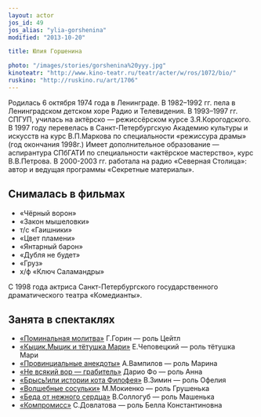 ```yaml
---
layout: actor
jos_id: 49
jos_alias: "ylia-gorshenina"
modified: "2013-10-20"

title: Юлия Горшенина

photo: "/images/stories/gorshenina%20yyy.jpg"
kinoteatr: "http://www.kino-teatr.ru/teatr/acter/w/ros/1072/bio/"
ruskino: "http://ruskino.ru/art/1706"
---
```


Родилась 6 октября 1974 года в Ленинграде. В 1982–1992 гг. пела в Ленинградском детском хоре Радио и Телевидения. В 1993–1997 гг. СПГУП, училась на актёрско — режиссёрском курсе З.Я.Корогодского. В 1997 году перевелась в Санкт-Петербургскую Академию культуры и искусств на курс В.П.Маркова по специальности «режиссура драмы» (год окончания 1998г.) Имеет дополнительное образование — аспирантура СПбГАТИ по специальности «актёрское мастерство», курс В.В.Петрова. В 2000-2003 гг. работала на радио «Северная Столица»: автор и ведущая программы «Секретные материалы».

## Снималась в фильмах

- «Чёрный ворон»
- «Закон мышеловки»
- т/с «Гаишники»
- «Цвет пламени»
- «Янтарный барон»
- «Дубля не будет»
- «Груз»
- х/ф «Ключ Саламандры»


С 1998 года актриса Санкт-Петербургского государственного драматического театра «Комедианты».

## Занята в спектаклях

- [«Поминальная молитва»](97-pominalnaia-molitva.html) Г.Горин — роль Цейтл
- [«Кыцик,Мыцик и тётушка Мари»](76-kicik-micik-i-mari.html) Е.Чеповецкий — роль тётушка Мари
- [«Провинциальные анекдоты»](71-anekdoti.html) А.Вампилов — роль Марина
- [«Не всякий вор — грабитель»](70-vor.html) Дарио Фо — роль Анна
- [«Брысь!или истории кота Филофея»](40-bris-ili-istoria-kota-filifeia.html) В.Зимин — роль Офелия
- [«Волшебные сосульки»](75-volshebnie-sosulki.html) М.Мокиенко — роль Грушенька
- [«Беда от нежного сердца»](39-beda-ot-neghnogo-serdca.html) В.Соллогуб — роль Машенька
- [«Компромисс»](282-kompromiss-sdovlatov.html) С.Довлатова — роль Белла Константиновна